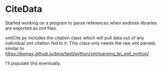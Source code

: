 # CiteData
Started working on a program to parse references when endnote libraries are exported as xml files.

xmlCite.py includes the citation class which will pull data out of any individual xml citation fed to it.
This class only needs the raw xml parsed, similar to https://komax.github.io/blog/text/python/xml/parsing_tei_xml_python/

I'll populate this eventually.
